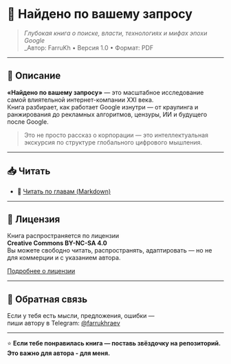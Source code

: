 # 📘 Найдено по вашему запросу

> _Глубокая книга о поиске, власти, технологиях и мифах эпохи Google_  
> _Автор: FarruKh • Версия 1.0 • Формат: PDF

---

## 🧠 Описание

**«Найдено по вашему запросу»** — это масштабное исследование самой влиятельной интернет-компании XXI века.  
Книга разбирает, как работает Google изнутри — от краулинга и ранжирования до рекламных алгоритмов, цензуры, ИИ и будущего после Google.

> Это не просто рассказ о корпорации — это интеллектуальная экскурсия по структуре глобального цифрового мышления.

---

## 📥 Читать

- 📁 [Читать по главам (Markdown)](https://github.com/verranove/google-book/blob/master/%D0%BD%D0%B0%D0%B9%D0%B4%D0%B5%D0%BD%D0%BE%20%D0%BF%D0%BE%20%D0%B2%D0%B0%D1%88%D0%B5%D0%BC%D1%83%20%D0%B7%D0%B0%D0%BF%D1%80%D0%BE%D1%81%D1%83.pdf)  

---

## 📜 Лицензия

Книга распространяется по лицензии  
**Creative Commons BY-NC-SA 4.0**  
Вы можете свободно читать, распространять, адаптировать — но не для коммерции и с указанием автора.

[Подробнее о лицензии](https://creativecommons.org/licenses/by-nc-sa/4.0/)

---

## 💬 Обратная связь

Если у тебя есть мысли, предложения, ошибки —  
пиши автору в Telegram: [@farrukhraev](https://t.me/farrukhraev)

---

⭐️ **Если тебе понравилась книга — поставь звёздочку на репозиторий. Это важно для автора - для меня.**
